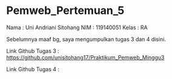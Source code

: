 # Pemweb_Pertemuan_5
Nama : Uni Andriani Sitohang 
NIM : 119140051 
Kelas : RA

Sebelumnya maaf bg, saya mengumpulkan tugas 3 dan 4 disini.

Link Github Tugas 3 : https://github.com/unisitohang17/Praktikum_Pemweb_Minggu3

Link Github Tugas 4 :
